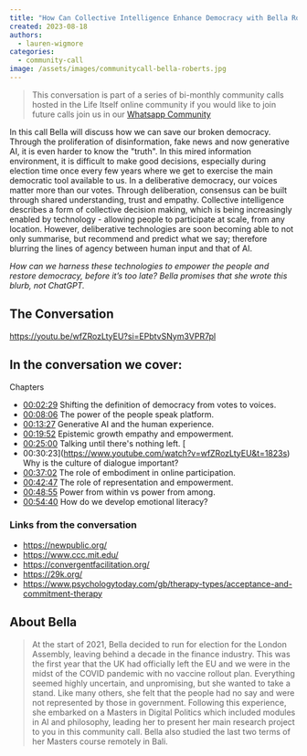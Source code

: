 ```yaml
---
title: "How Can Collective Intelligence Enhance Democracy with Bella Roberts"
created: 2023-08-18
authors: 
  - lauren-wigmore
categories: 
  - community-call
image: /assets/images/communitycall-bella-roberts.jpg
---
```

> This conversation is part of a series of bi-monthly community calls hosted in the Life Itself online community if you would like to join future calls join us in our [Whatsapp Community](https://chat.whatsapp.com/JNJCTZugNQn1fq89xbHtfA)


In this call Bella will discuss how we can save our broken democracy. Through the proliferation of disinformation, fake news and now generative AI, it is even harder to know the "truth". In this mired information environment, it is difficult to make good decisions, especially during election time once every few years where we get to exercise the main democratic tool available to us. In a deliberative democracy, our voices matter more than our votes. Through deliberation, consensus can be built through shared understanding, trust and empathy. Collective intelligence describes a form of collective decision making, which is being increasingly enabled by technology - allowing people to participate at scale, from any location. However, deliberative technologies are soon becoming able to not only summarise, but recommend and predict what we say; therefore blurring the lines of agency between human input and that of AI.

_How can we harness these technologies to empower the people and restore democracy, before it’s too late? Bella promises that she wrote this blurb, not ChatGPT._

## The Conversation

https://youtu.be/wfZRozLtyEU?si=EPbtvSNym3VPR7pl
## In the conversation we cover:
Chapters
- [00:02:29](https://www.youtube.com/watch?v=wfZRozLtyEU&t=149s) Shifting the definition of democracy from votes to voices. 
- [00:08:06](https://www.youtube.com/watch?v=wfZRozLtyEU&t=486s) The power of the people speak platform. 
- [00:13:27](https://www.youtube.com/watch?v=wfZRozLtyEU&t=807s) Generative AI and the human experience. 
- [00:19:52](https://www.youtube.com/watch?v=wfZRozLtyEU&t=1192s) Epistemic growth empathy and empowerment. 
- [00:25:00](https://www.youtube.com/watch?v=wfZRozLtyEU&t=1500s) Talking until there's nothing left. [
- 00:30:23](https://www.youtube.com/watch?v=wfZRozLtyEU&t=1823s) Why is the culture of dialogue important? 
- [00:37:02](https://www.youtube.com/watch?v=wfZRozLtyEU&t=2222s) The role of embodiment in online participation. 
- [00:42:47](https://www.youtube.com/watch?v=wfZRozLtyEU&t=2567s) The role of representation and empowerment.
- [00:48:55](https://www.youtube.com/watch?v=wfZRozLtyEU&t=2935s) Power from within vs power from among. 
- [00:54:40](https://www.youtube.com/watch?v=wfZRozLtyEU&t=3280s) How do we develop emotional literacy?

### Links from the conversation
- https://newpublic.org/
- https://www.ccc.mit.edu/
- https://convergentfacilitation.org/
- https://29k.org/
- https://www.psychologytoday.com/gb/therapy-types/acceptance-and-commitment-therapy
## About Bella
>At the start of 2021, Bella decided to run for election for the London Assembly, leaving behind a decade in the finance industry. This was the first year that the UK had officially left the EU and we were in the midst of the COVID pandemic with no vaccine rollout plan. Everything seemed highly uncertain, and unpromising, but she wanted to take a stand. Like many others, she felt that the people had no say and were not represented by those in government. Following this experience, she embarked on a Masters in Digital Politics which included modules in AI and philosophy, leading her to present her main research project to you in this community call. Bella also studied the last two terms of her Masters course remotely in Bali.

